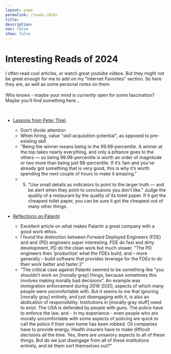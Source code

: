 ```yaml
---
layout: page
permalink: /reads-2024/
title: 
description:
nav: false
show: false
---
```


<div class="talks">
    <div class="header-bar">
        <h1>Interesting Reads of 2024</h1>
        <p>I often read cool articles, or watch great youtube videos. But they might not be great enough for me to add on my "Internet Favorites" section. So here they are, as well as some personal notes on them. 
        <br /><br />
        Who knows - maybe your mind is currently open for some fascination? Maybe you'll find something here...</p> 
    </div>
</div>

<br />

 

 * [Lessons from Peter Thiel](https://www.8vc.com/resources/lessons-from-peter-thiel). 
    * Don't divide attention
    * When hiring, value "skill acquisition potential", as opposed to pre-existing skill
    * "Being the winner means being in the 99.99-percentile. A winner at the top takes nearly everything, and only a pittance goes to the others — so being 99.99-percentile is worth an order of magnitude or two more than being just 98-percentile. If it’s 1am and you’ve already got something that is very good, this is why it’s worth spending the next couple of hours to make it amazing."
    * 5. "Use small details as indicators to point to the larger truth — and be alert when they point to conclusions you don’t like." Judge the quality of a restaurant by the quality of its toilet paper. If it got the cheapest toilet paper, you can be sure it got the cheapest out of many other things.  
    
* [Reflections on Palantir](https://nabeelqu.substack.com/p/reflections-on-palantir)
    * Excellent article on what makes Palantir a great company with a good work ethos.
    * I found the distinction between Forward Deployed Engineers (FDE) and and (PD) engineers super interesting. FDE do fast and dirty development, PD do the clean work but much slower. "The PD engineers then ‘productize’ what the FDEs build, and – more generally – build software that provides leverage for the FDEs to do their work better and faster.2"
    * "The critical case against Palantir seemed to be something like “you shouldn’t work on [morally gray] things, because sometimes this involves making morally bad decisions”. An example was immigration enforcement during 2016-2020, aspects of which many people were uncomfortable with. But it seems to me that ignoring [morally gray] entirely, and just disengaging with it, is also an abdication of responsibility. Institutions in [morally gray stuff] need to exist. The USA is defended by people with guns. The police have to enforce the law, and - in my experience - even people who are morally uncomfortable with some aspects of policing are quick to call the police if their own home has been robbed. Oil companies have to provide energy. Health insurers have to make difficult decisions all the time. Yes, there are unsavory aspects to all of these things. But do we just disengage from all of these institutions entirely, and let them sort themselves out?"

